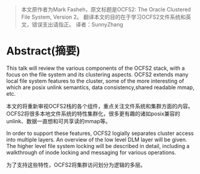 
> 本文原作者为Mark Fasheh，原文标题是OCFS2: The Oracle Clustered File System, Version 2。
> 翻译本文的目的在于学习OCFS2文件系统和英文，错误支出请指正。
> 译者：SunnyZhang

# Abstract(摘要)
This talk will review the various components of the OCFS2 stack, with a focus on the file system and its clustering aspects. OCFS2 extends many local file system features to the cluster, some of the more interesting of which are posix unlink semantics, data consistency,shared readable mmap, etc.

本文的将重新审视OCFS2栈的各个组件，重点关注文件系统和集群方面的内容。OCFS2将很多本地文件系统的特性集群化，很多更有趣的诸如posix兼容的unlink、数据一直想和可共享读的mmap等。

In order to support these features, OCFS2 logially separates cluster access into multiple layers. An overview of the low level DLM layer will be given. The higher level file system locking will be described in detail, including a walkthrough of inode locking and messaging for various operations.

为了支持这些特性，OCFS2将集群访问划分为逻辑的多层。